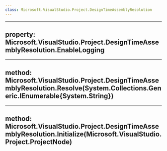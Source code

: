 ```yaml
---
class: Microsoft.VisualStudio.Project.DesignTimeAssemblyResolution
---
```


---
property: Microsoft.VisualStudio.Project.DesignTimeAssemblyResolution.EnableLogging
---

---
method: Microsoft.VisualStudio.Project.DesignTimeAssemblyResolution.Resolve(System.Collections.Generic.IEnumerable{System.String})
---

---
method: Microsoft.VisualStudio.Project.DesignTimeAssemblyResolution.Initialize(Microsoft.VisualStudio.Project.ProjectNode)
---

